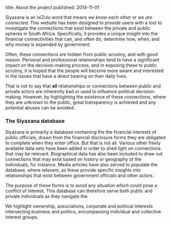 title: About the project
published: 2014-11-01

Siyazana is an isiZulu word that means *we know each other* or *we are connected*. This website has been designed to provide users with a tool to investigate the connections that exist between the private and public spheres in South Africa. Specifically, it provides a unique insight into the financial connectivities that can, and often do, determine how, when, and why money is expended by government. 

Often, these connections are hidden from public scrutiny, and with good reason. Personal and professional relationships tend to have a significant impact on the decision-making process, and in exposing these to public scrutiny, it is hoped that the people will become more aware and interested in the issues that have a direct bearing on their daily lives. 

That is not to say that **all** relationships or connections between public and private actors are inherently bad or used to influence political decision-making. However, by highlighting the existence of these connections, where they are unknown to the public, great transparency is achieved and any potential abuses can be avoided.

### The Siyazana database

Siyazana is primarily a database containing the the financial interests of public officials, drawn from the financial disclosure forms they are obligated to complete when they enter office. But that is not all. Various other freely available data sets have been added in order to shed light on connections that may be relevant. Biographical data has also been included to draw out connections that may exist based on history or geography of the individuals, for instance. Media articles have also served to populate the database, where relevant, as these provide specific insights into relationships that exist between government officials and other actors.

The purpose of these forms is to avoid any situation which could pose a conflict of interest. This database can therefore serve both public and private individuals as they navigate the 

We highlight ownership, associations, corporate and political interests intersecting business and politics, encompassing individual and collective interest groups. 
